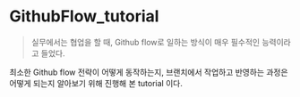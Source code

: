 # GithubFlow_tutorial

> 실무에서는 협업을 할 때, Github flow로 일하는 방식이 매우 필수적인 능력이라고 들었다.

최소한 Github flow 전략이 어떻게 동작하는지, 브랜치에서 작업하고 반영하는 과정은 어떻게 되는지 알아보기 위해 진행해 본 tutorial 이다.
